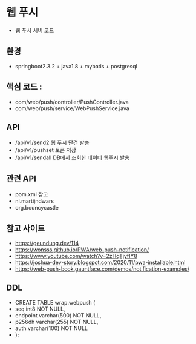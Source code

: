 # 웹 푸시
 - 웹 푸시 서버 코드
 
## 환경
 - springboot2.3.2 + java1.8 + mybatis + postgresql
 
## 핵심 코드 : 
 - com/web/push/controller/PushController.java 
 - com/web/push/service/WebPushService.java

## API 
 - /api/v1/send2 웹 푸시 단건 발송
 - /api/v1/pushset 토큰 저장
 - /api/v1/sendall DB에서 조회한 데이터 웹푸시 발송

## 관련 API
 - pom.xml 참고
 - nl.martijndwars
 - org.bouncycastle
 
## 참고 사이트
 - https://geundung.dev/114
 - https://wonsss.github.io/PWA/web-push-notification/ 
 - https://www.youtube.com/watch?v=2zHqTjyfIY8
 - https://joshua-dev-story.blogspot.com/2020/11/pwa-installable.html
 - https://web-push-book.gauntface.com/demos/notification-examples/
 
## DDL
 - CREATE TABLE wrap.webpush (
 -  seq int8 NOT NULL,
 -  endpoint varchar(500) NOT NULL,
 -  p256dh varchar(255) NOT NULL,
 -  auth varchar(100) NOT NULL
 - );
 
 